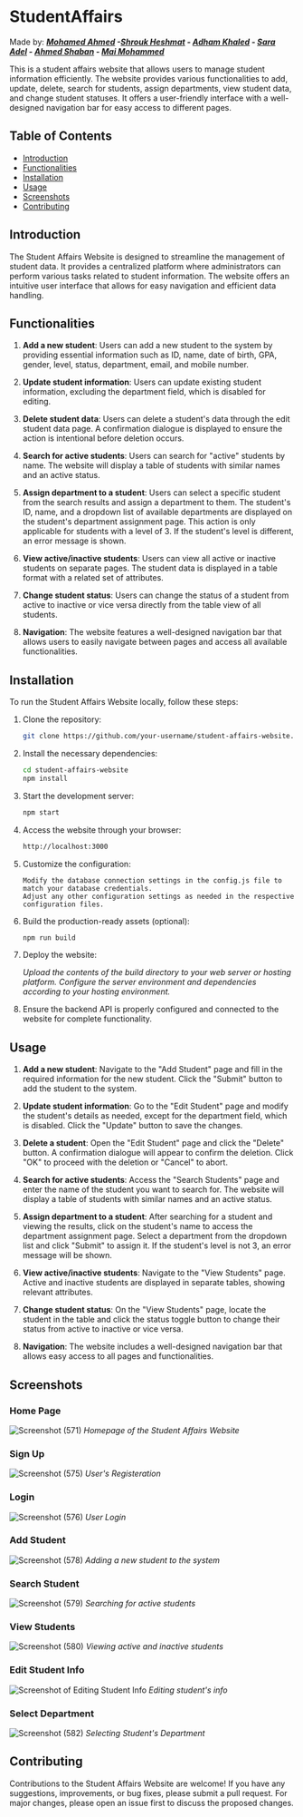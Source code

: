 # StudentAffairs
Made by: ***[Mohamed Ahmed](https://github.com/3ab2wy1911) -[Shrouk Heshmat](https://github.com/shroukheshmat1) - [Adham Khaled](https://github.com/Adham-K-Fahmy) - [Sara Adel](https://github.com/saraadel6) - [Ahmed Shaban](https://github.com/sh3boo) - [Mai Mohammed](https://github.com/MaiMuhammad)*** 

This is a student affairs website that allows users to manage student information efficiently. The website provides various functionalities to add, update, delete, search for students, assign departments, view student data, and change student statuses. It offers a user-friendly interface with a well-designed navigation bar for easy access to different pages.

## Table of Contents

- [Introduction](#introduction)
- [Functionalities](#functionalities)
- [Installation](#installation)
- [Usage](#usage)
- [Screenshots](#screenshots)
- [Contributing](#contributing)

## Introduction

The Student Affairs Website is designed to streamline the management of student data. It provides a centralized platform where administrators can perform various tasks related to student information. The website offers an intuitive user interface that allows for easy navigation and efficient data handling.

## Functionalities

1. **Add a new student**: Users can add a new student to the system by providing essential information such as ID, name, date of birth, GPA, gender, level, status, department, email, and mobile number.

2. **Update student information**: Users can update existing student information, excluding the department field, which is disabled for editing.

3. **Delete student data**: Users can delete a student's data through the edit student data page. A confirmation dialogue is displayed to ensure the action is intentional before deletion occurs.

4. **Search for active students**: Users can search for "active" students by name. The website will display a table of students with similar names and an active status.

5. **Assign department to a student**: Users can select a specific student from the search results and assign a department to them. The student's ID, name, and a dropdown list of available departments are displayed on the student's department assignment page. This action is only applicable for students with a level of 3. If the student's level is different, an error message is shown.

6. **View active/inactive students**: Users can view all active or inactive students on separate pages. The student data is displayed in a table format with a related set of attributes.

7. **Change student status**: Users can change the status of a student from active to inactive or vice versa directly from the table view of all students.

8. **Navigation**: The website features a well-designed navigation bar that allows users to easily navigate between pages and access all available functionalities.

## Installation

To run the Student Affairs Website locally, follow these steps:

1. Clone the repository:
   ```bash
   git clone https://github.com/your-username/student-affairs-website.git

2. Install the necessary dependencies:
   ```bash
   cd student-affairs-website
   npm install
   
3. Start the development server:
    ```bash
    npm start
    
4. Access the website through your browser:
    ```bash
    http://localhost:3000
    
5. Customize the configuration:

       Modify the database connection settings in the config.js file to match your database credentials.
       Adjust any other configuration settings as needed in the respective configuration files.

6. Build the production-ready assets (optional):
      ```bash
      npm run build


7. Deploy the website:

     *Upload the contents of the build directory to your web server or hosting platform.*
     *Configure the server environment and dependencies according to your hosting environment.*


8. Ensure the backend API is properly configured and connected to the website for complete functionality.
  
    
## Usage

1. **Add a new student**: Navigate to the "Add Student" page and fill in the required information for the new student. Click the "Submit" button to add the student to the system.

2. **Update student information**: Go to the "Edit Student" page and modify the student's details as needed, except for the department field, which is disabled. Click the "Update" button to save the changes.

3. **Delete a student**: Open the "Edit Student" page and click the "Delete" button. A confirmation dialogue will appear to confirm the deletion. Click "OK" to proceed with the deletion or "Cancel" to abort.

4. **Search for active students**: Access the "Search Students" page and enter the name of the student you want to search for. The website will display a table of students with similar names and an active status.

5. **Assign department to a student**: After searching for a student and viewing the results, click on the student's name to access the department assignment page. Select a department from the dropdown list and click "Submit" to assign it. If the student's level is not 3, an error message will be shown.

6. **View active/inactive students**: Navigate to the "View Students" page. Active and inactive students are displayed in separate tables, showing relevant attributes.

7. **Change student status**: On the "View Students" page, locate the student in the table and click the status toggle button to change their status from active to inactive or vice versa.

8. **Navigation**: The website includes a well-designed navigation bar that allows easy access to all pages and functionalities.

## Screenshots

### Home Page
![Screenshot (571)](https://github.com/3ab2wy1911/Student_Affairs_Website/assets/91838581/29a242a7-6851-499c-8639-0cae837517b1)
*Homepage of the Student Affairs Website*

### Sign Up
![Screenshot (575)](https://github.com/3ab2wy1911/Student_Affairs_Website/assets/91838581/a0947566-ebf5-4608-9855-9a291c8efb48)
*User's Registeration*

### Login
![Screenshot (576)](https://github.com/3ab2wy1911/Student_Affairs_Website/assets/91838581/76a8d9e3-1c89-4ea7-9d21-d7975cf73943)
*User Login*

### Add Student
![Screenshot (578)](https://github.com/3ab2wy1911/Student_Affairs_Website/assets/91838581/297d3d71-a8b2-4bbe-a607-e1ad9cb18679)
*Adding a new student to the system*

### Search Student
![Screenshot (579)](https://github.com/3ab2wy1911/Student_Affairs_Website/assets/91838581/95f41714-31bc-4a4d-b26f-fa85e87d7584)
*Searching for active students*

### View Students
![Screenshot (580)](https://github.com/3ab2wy1911/Student_Affairs_Website/assets/91838581/cea847ca-97f9-421b-bfee-623a195064cc)
*Viewing active and inactive students*

### Edit Student Info
![Screenshot of Editing Student Info](https://github.com/shroukheshmat1/StudentAffairs/blob/main/Info.PNG?raw=true)
*Editing student's info*

### Select Department
![Screenshot (582)](https://github.com/3ab2wy1911/Student_Affairs_Website/assets/91838581/6df3a07d-d27d-433f-89a4-9ac0bbbf77f0)
*Selecting Student's Department*

###

## Contributing

Contributions to the Student Affairs Website are welcome! If you have any suggestions, improvements, or bug fixes, please submit a pull request. For major changes, please open an issue first to discuss the proposed changes.

